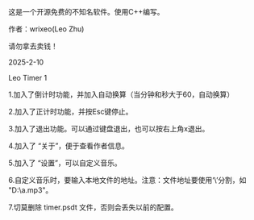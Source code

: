 这是一个开源免费的不知名软件。使用C++编写。

作者：wrixeo(Leo Zhu)

请勿拿去卖钱！

2025-2-10

Leo Timer 1

1.加入了倒计时功能，并加入自动换算（当分钟和秒大于60，自动换算）

2.加入了正计时功能，并按Esc键停止。

3.加入了退出功能。可以通过键盘退出，也可以按右上角x退出。

4.加入了 “关于”，便于查看作者信息。

5.加入了 “设置”，可以自定义音乐。

6.自定义音乐时，要输入本地文件的地址。注意：文件地址要使用‘\’分割，如 "D:\a.mp3"。

7.切莫删除 timer.psdt 文件，否则会丢失以前的配置。